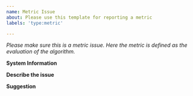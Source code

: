 ```yaml
---
name: Metric Issue
about: Please use this template for reporting a metric
labels: 'type:metric'

---
```


<em>Please make sure this is a metric issue. Here the metric is defined as the evaluation of the algorithm.</em>

**System Information**

**Describe the issue**

**Suggestion**